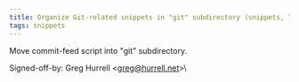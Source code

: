 ```yaml
---
title: Organize Git-related snippets in "git" subdirectory (snippets, 7ccfa8a)
tags: snippets
---
```


Move commit-feed script into "git" subdirectory.

Signed-off-by: Greg Hurrell &lt;greg@hurrell.net&gt;\
